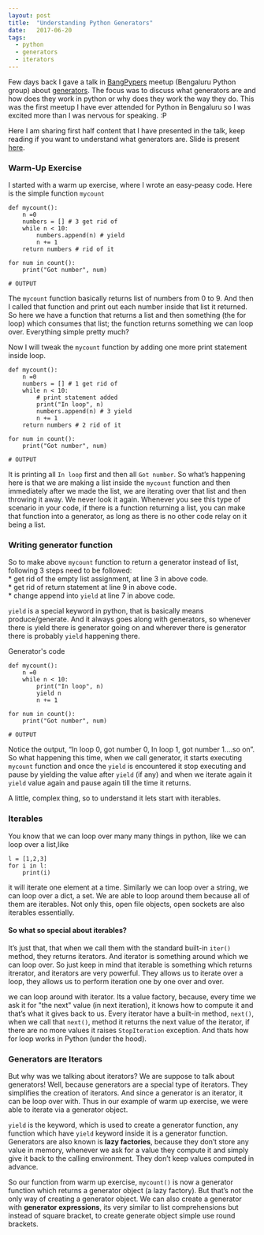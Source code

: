 ```yaml
---
layout: post
title:  "Understanding Python Generators"
date:   2017-06-20
tags:
  - python
  - generators
  - iterators
---
```


Few days back I gave a talk in [BangPypers][1] meetup (Bengaluru Python group) about [generators][2]. The focus was to discuss what generators are and how does they work in python or why does they work the way they do. This was the first meetup I have ever attended for Python in Bengaluru so I was excited more than I was nervous for speaking. :P

Here I am sharing first half content that I have presented in the talk, keep reading if you want to understand what generators are. Slide is present [here][3].

### Warm-Up Exercise
I started with a warm up exercise, where I wrote an easy-peasy code. Here is the simple function `mycount`

```
def mycount():
    n =0
    numbers = [] # 3 get rid of
    while n < 10:
        numbers.append(n) # yield
        n += 1
    return numbers # rid of it

for num in count():
    print("Got number", num)

# OUTPUT
```

The `mycount` function basically returns list of numbers from 0 to 9. And then I called that function and print out each number inside that list it returned. So here we have a function that returns a list and then something (the for loop) which consumes that list; the function returns something we can loop over. Everything simple pretty much?

Now I will tweak the `mycount` function by adding one more print statement inside loop.

```
def mycount():
    n =0
    numbers = [] # 1 get rid of
    while n < 10:
        # print statement added
        print("In loop", n)
        numbers.append(n) # 3 yield
        n += 1
    return numbers # 2 rid of it

for num in count():
    print("Got number", num)

# OUTPUT
```

It is printing all `In loop` first and then all `Got number`. So what’s happening here is that we are making a list inside the `mycount` function and then immediately after we made the list, we are iterating over that list and then throwing it away. We never look it again. Whenever you see this type of scenario in your code, if there is a function returning a list, you can make that function into a generator, as long as there is no other code relay on it being a list.

### Writing generator function

So to make above `mycount` function to return a generator instead of list, following 3 steps need to be followed:  
    * get rid of the empty list assignment, at line 3 in above code.  
    * get rid of return statement at line 9 in above code.  
    * change append  into `yield` at line 7 in above code.  

`yield` is a special keyword in python, that is basically means produce/generate. And it always goes along with generators, so whenever there is yield there is generator going on and wherever there is generator there is probably `yield` happening there.

Generator's code

```
def mycount():
    n =0
    while n < 10:
        print("In loop", n)
        yield n
        n += 1

for num in count():
    print("Got number", num)

# OUTPUT
```

Notice the output, “In loop 0, got number 0, In loop 1, got number 1....so on”. So what happening this time, when we call generator, it starts executing `mycount` function and once the `yield` is encountered it stop executing and pause by yielding the value after `yield` (if any) and when we iterate again it `yield` value again and pause again till the time it returns.

A little, complex thing, so to understand it lets start with iterables.

### Iterables

You know that we can loop over many many things in python, like we can loop over a list,like  
```
l = [1,2,3]
for i in l:
    print(i)
```
it will iterate one element at a time. Similarly we can loop over a string, we can loop over a dict, a set. We are able to loop around them because all of them are iterables. Not only this, open file objects, open sockets are also iterables essentially. 

#### So what so special about iterables?  

It’s just that, that when we call them with the standard built-in `iter()` method, they returns iterators. And iterator is something around which we can loop over. So just keep in mind that iterable is something which returns itrerator, and iterators are very powerful. They allows us to iterate over a loop, they allows us to  perform  iteration one by one over and over.

we can loop around with iterator. Its a value factory, because, every time we ask it for "the next" value (in next iteration), it knows how to compute it and that’s what it gives back to us. Every iterator have a built-in method, `next()`, when we call that `next()`, method it returns the next value of the iterator, if there are no more values it raises `StopIteration` exception. And thats how for loop works in Python (under the hood).


### Generators are Iterators
But why was we talking about iterators? We are suppose to talk about generators! Well, because generators are a special type of iterators. They simplifies the creation of iterators.  And since a generator is an iterator, it can be loop over with. Thus in our example of warm up exercise,  we were able to iterate via a generator object.

`yield` is the keyword, which is used to create a generator function, any function which have `yield` keyword inside it is a generator function. Generators are also known is **lazy factories**, because they don’t store any value in memory, whenever we ask for a value they compute it and simply give it back to the calling environment. They don’t keep values computed in advance.

So our function from warm up exercise, `mycount()` is now a generator function which returns a generator object (a lazy factory). But that’s not the only way of creating a generator object. We can also create a generator with **generator expressions**, its very similar to list comprehensions but instead of square bracket, to create generate object simple use round brackets. 



[1]: https://www.meetup.com/BangPypers/
[2]: https://wiki.python.org/moin/Generators
[3]: https://docs.google.com/presentation/d/1fSA4ojdAARkD15hTzvc1S1E_qrouaogdo8PHhf_CMII/edit?usp=sharing